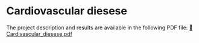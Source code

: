 # Cardiovascular diesese
The project description and results are available in the following PDF file:
[📄Cardivascular_diesese.pdf](Cardivascular_diesese.pdf)


